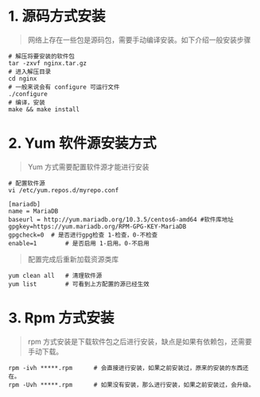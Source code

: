 # 1. 源码方式安装

> 网络上存在一些包是源码包，需要手动编译安装。如下介绍一般安装步骤

```shell
# 解压将要安装的软件包
tar -zxvf nginx.tar.gz
# 进入解压目录
cd nginx
# 一般来说会有 configure 可运行文件
./configure
# 编译，安装
make && make install 
```

# 2. Yum 软件源安装方式

> Yum 方式需要配置软件源才能进行安装
```shell
# 配置软件源
vi /etc/yum.repos.d/myrepo.conf

[mariadb]      
name = MariaDB
baseurl = http://yum.mariadb.org/10.3.5/centos6-amd64 #软件库地址
gpgkey=https://yum.mariadb.org/RPM-GPG-KEY-MariaDB 
gpgcheck=0  # 是否进行gpg检查 1-检查，0-不检查
enable=1		# 是否启用 1-启用。0-不启用
```
> 配置完成后重新加载资源类库
```shell
yum clean all	# 清理软件源
yum list     	# 可看到上方配置的源已经生效
```
# 3. Rpm 方式安装

> rpm 方式安装是下载软件包之后进行安装，缺点是如果有依赖包，还需要手动下载。

```shell
rpm -ivh *****.rpm  	# 会直接进行安装，如果之前安装过，原来的安装的东西还在。
rpm -Uvh *****.rpm		# 如果没有安装，那么进行安装，如果之前安装过，会升级。
```
